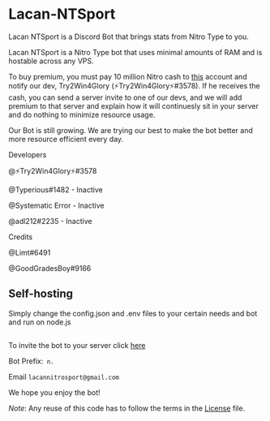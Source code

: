 # Lacan-NTSport
Lacan NTSport is a Discord Bot that brings stats from Nitro Type to you. 

Lacan NTSport is a Nitro Type bot that uses minimal amounts of RAM and is hostable across any VPS.

To buy premium, you must pay 10 million Nitro cash to [this](https://nitrotype.com/racer/hypertyper55) account and notify our dev, Try2Win4Glory (⚡Try2Win4Glory⚡#3578). If he receives the cash, you can send a server invite to one of our devs, and we will add premium to that server and explain how it will continuesly sit in your server and do nothing to minimize resource usage. 

Our Bot is still growing. We are trying our best to make the bot better and more resource efficient every day.

Developers

@⚡Try2Win4Glory⚡#3578

@Typerious#1482 - Inactive

@Systematic Error - Inactive

@adl212#2235 - Inactive

Credits

@Limt#6491

@GoodGradesBoy#9166

## Self-hosting
Simply change the config.json and .env files to your certain needs and bot and run on node.js

##

To invite the bot to your server click [here](https://discord.com/oauth2/authorize?client_id=713352863153258556&permissions=469888065&redirect_uri=https%3A%2F%2Fnitrotype.com&scope=bot)

Bot Prefix:` n.`

Email `lacannitrosport@gmail.com`

We hope you enjoy the bot!

*Note*: Any reuse of this code has to follow the terms in the [License](https://github.com/Try2Win4Glory/Lacan-NTSport/blob/master/LICENSE.md) file.
